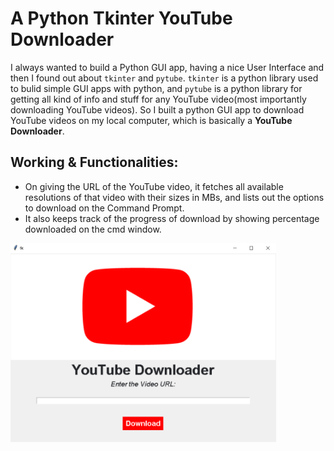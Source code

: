 # A Python Tkinter YouTube Downloader

I always wanted to build a Python GUI app, having a nice User Interface and then I found out about `tkinter` and `pytube`. `tkinter` is a python library used to bulid simple GUI apps with python, and `pytube` is a python library for getting all kind of info and stuff for any YouTube video(most importantly downloading YouTube videos).
So I built a python GUI app to download YouTube videos on my local computer, which is basically a **YouTube Downloader**.

## Working & Functionalities:
- On giving the URL of the YouTube video, it fetches all available resolutions of that video with their sizes in MBs, and lists out the options to download on the Command Prompt.
- It also keeps track of the progress of download by showing percentage downloaded on the cmd window.

<img src="youtube downloader.PNG" width="425"/>
